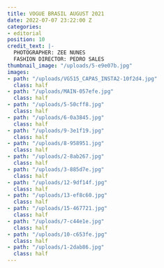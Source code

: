 ```yaml
---
title: VOGUE BRASIL AUGUST 2021
date: 2022-07-07 23:22:00 Z
categories:
- editorial
position: 10
credit_text: |-
  PHOTOGRAPHER: ZEE NUNES
  FASHION DIRECTOR: PEDRO SALES
thumbnail_image: "/uploads/5-e9e07b.jpg"
images:
- path: "/uploads/VG515_CAPAS_INSTA2-10f2d4.jpg"
  class: half
- path: "/uploads/MAIN-057efe.jpg"
  class: half
- path: "/uploads/5-50cff8.jpg"
  class: half
- path: "/uploads/6-0a3845.jpg"
  class: half
- path: "/uploads/9-3e1f19.jpg"
  class: half
- path: "/uploads/8-958951.jpg"
  class: half
- path: "/uploads/2-8ab267.jpg"
  class: half
- path: "/uploads/3-885d7e.jpg"
  class: half
- path: "/uploads/12-9df14f.jpg"
  class: half
- path: "/uploads/13-ef8c60.jpg"
  class: half
- path: "/uploads/15-467721.jpg"
  class: half
- path: "/uploads/7-c44e1e.jpg"
  class: half
- path: "/uploads/10-c653fe.jpg"
  class: half
- path: "/uploads/1-2dab86.jpg"
  class: half
---
```



